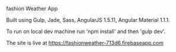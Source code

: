 fashion Weather App

Built using Gulp, Jade, Sass, AngularJS 1.5.11, Angular Material 1.1.1.

To run on local dev machine run 'npm install' and then 'gulp dev'.

The site is live at https://fashionweather-713d6.firebaseapp.com
